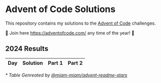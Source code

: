 # Advent of Code Solutions

This repository contains my solutions to the [Advent of Code](https://adventofcode.com/) challenges.

🎄 Join here https://adventofcode.com/ any time of the year! 🎄

<!--- advent_readme_stars table --->
## 2024 Results

| Day | Solution | Part 1 | Part 2 |
| :---: | :---: | :---: | :---: |
<!--- advent_readme_stars table --->

*\* Table Genreated by [@miam-miam/advent-readme-stars](https://github.com/miam-miam/advent-readme-stars)*
